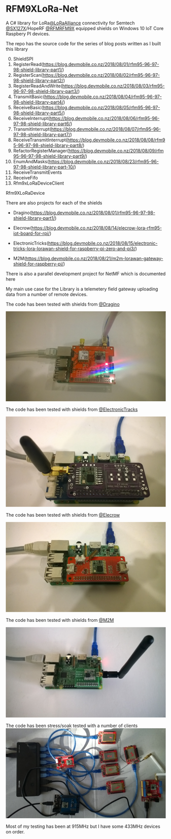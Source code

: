 # RFM9XLoRa-Net
A C# library for LoRa[@LoRaAlliance](https://lora-alliance.org/) connectivity for Semtech [@SX127X](https://www.semtech.com/products/wireless-rf/lora-transceivers/SX1276)/HopeRF [@RFMRFM9X](http://www.hoperf.com/rf_transceiver/lora/RFM95W.html) equipped shields on  Windows 10 IoT Core Raspbery PI devices.

The repo has the source code for the series of blog posts written as I built this library

00. ShieldSPI
01. RegisterRead(https://blog.devmobile.co.nz/2018/08/01/rfm95-96-97-98-shield-library-part1/)
02. RegisterScan(https://blog.devmobile.co.nz/2018/08/02/rfm95-96-97-98-shield-library-part2/)
03. RegisterReadAndWrite(https://blog.devmobile.co.nz/2018/08/03/rfm95-96-97-98-shield-library-part3/)
04. TransmitBasic(https://blog.devmobile.co.nz/2018/08/04/rfm95-96-97-98-shield-library-part4/)
05. ReceiveBasic(https://blog.devmobile.co.nz/2018/08/05/rfm95-96-97-98-shield-library-part5/)
06. ReceiveInterrupt(https://blog.devmobile.co.nz/2018/08/06/rfm95-96-97-98-shield-library-part6/)
07. TransmitInterrupt(https://blog.devmobile.co.nz/2018/08/07/rfm95-96-97-98-shield-library-part7/)
08. ReceiveTransmitInterrupt(https://blog.devmobile.co.nz/2018/08/08/rfm95-96-97-98-shield-library-part8/)
09. RefactorRegisterManager(https://blog.devmobile.co.nz/2018/08/09/rfm95-96-97-98-shield-library-part9/)
10. EnumAndMasks(https://blog.devmobile.co.nz/2018/08/23/rfm95-96-97-98-shield-library-part-10/)
11. ReceiveTransmitEvents
12. ReceiveFifo
13. Rfm9xLoRaDeviceClient

Rfm9XLoRaDevice

There are also projects for each of the shields

* Dragino(https://blog.devmobile.co.nz/2018/08/01/rfm95-96-97-98-shield-library-part1/)

* Elecrow(https://blog.devmobile.co.nz/2018/08/14/elecrow-lora-rfm95-iot-board-for-rpi/)

* ElectronicTricks(https://blog.devmobile.co.nz/2018/08/15/electronic-tricks-lora-lorawan-shield-for-raspberry-pi-zero-and-pi3/)

* M2M(https://blog.devmobile.co.nz/2018/08/21/m2m-lorawan-gateway-shield-for-raspberry-pi/)

There is also a parallel development project for NetMF which is documented here

My main use case for the Library is a telemetery field gateway uploading data from a number of remote devices.

The code has been tested with shields from [@Dragino ](http://www.dragino.com/products/lora/item/106-lora-gps-hat.html)

![LoRa GPS HAT for Raspberry Pi](DraginoRPILoRaGPSShield.jpg)

The code has been tested with shields from [@ElectronicTracks](https://www.tindie.com/products/electronictrik/loralorawan-shield-for-raspberry-pi-zero-and-pi3)

![Lora/LoraWan shield for Raspberry Pi Zero and PI3](LoRaElectronicsTricksShield.jpg)

The code has been tested with shields from [@Elecrow](https://www.elecrow.com/lora-rfm95-iot-board-for-rpi.html)

![Lora RFM95 IOT Board for RPI](LoRaElecrowShield.jpg)

The code has been tested with shields from [@M2M](https://www.tindie.com/products/m2m/1-channel-lorawan-gateway-shield-for-raspberry-pi/)

![1 Channel LoRaWan Gateway Shield for Raspberry Pi](M2MLoRaShield.jpg)

The code has been stress/soak tested with a number of clients
![@StressTester](LoRaStress.jpg)

Most of my testing has been at 915MHz but I have some 433MHz devices on order. 

